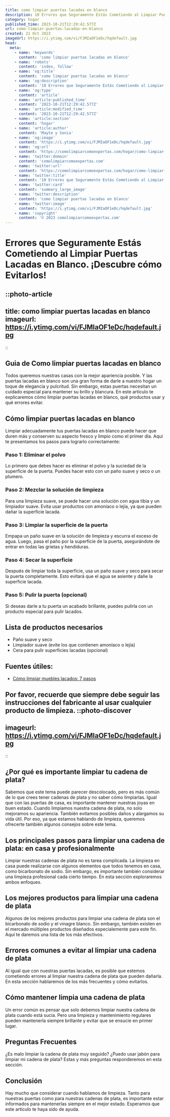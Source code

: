 ```yaml
---
title: como limpiar puertas lacadas en blanco
description: 10 Errores que Seguramente Estás Cometiendo al Limpiar Puertas Lacadas en Blanco. ¡Descubre cómo Evitarlos!
category: hogar
published_time: 2023-10-21T12:29:42.577Z
url: como-limpiar-puertas-lacadas-en-blanco
created: 21 Oct 2023
imageUrl: https://i.ytimg.com/vi/FJMIaOF1eDc/hqdefault.jpg
head:
  meta:
    - name: 'keywords'
      content: 'como limpiar puertas lacadas en blanco'
    - name: 'robots'
      content: 'index, follow'
    - name: 'og:title'
      content: 'como limpiar puertas lacadas en blanco'
    - name: 'og:description'
      content: '10 Errores que Seguramente Estás Cometiendo al Limpiar Puertas Lacadas en Blanco. ¡Descubre cómo Evitarlos!'
    - name: 'og:type'
      content: 'article'
    - name: 'article:published_time'
      content: '2023-10-21T12:29:42.577Z'
    - name: 'article:modified_time'
      content: '2023-10-21T12:29:42.577Z'
    - name: 'article:section'
      content: 'hogar'
    - name: 'article:author'
      content: 'Mayte y Sonia'
    - name: 'og:image'
      content: 'https://i.ytimg.com/vi/FJMIaOF1eDc/hqdefault.jpg'
    - name: 'og:url'
      content: 'https://comolimpiarcomoexpertas.com/hogar/como-limpiar-puertas-lacadas-en-blanco'
    - name: 'twitter:domain'
      content: 'comolimpiarcomoexpertas.com'
    - name: 'twitter:url'
      content: 'https://comolimpiarcomoexpertas.com/hogar/como-limpiar-puertas-lacadas-en-blanco'
    - name: 'twitter:title'
      content: '10 Errores que Seguramente Estás Cometiendo al Limpiar Puertas Lacadas en Blanco. ¡Descubre cómo Evitarlos!'
    - name: 'twitter:card'
      content: 'summary_large_image'
    - name: 'twitter:description'
      content: 'como limpiar puertas lacadas en blanco'
    - name: 'twitter:image'
      content: 'https://i.ytimg.com/vi/FJMIaOF1eDc/hqdefault.jpg'
    - name: 'copyright'
      content: '© 2023 comolimpiarcomoexpertas.com'
---
```

# Errores que Seguramente Estás Cometiendo al Limpiar Puertas Lacadas en Blanco. ¡Descubre cómo Evitarlos!

::photo-article
---
title: como limpiar puertas lacadas en blanco
imageurl: https://i.ytimg.com/vi/FJMIaOF1eDc/hqdefault.jpg
---
::

## Guia de Como limpiar puertas lacadas en blanco
Todos queremos nuestras casas con la mejor apariencia posible. Y las puertas lacadas en blanco son una gran forma de darle a nuestro hogar un toque de elegancia y pulcritud. Sin embargo, estas puertas necesitan un cuidado especial para mantener su brillo y blancura. En este artículo te explicaremos cómo limpiar puertas lacadas en blanco, qué productos usar y qué errores evitar.

## Cómo limpiar puertas lacadas en blanco

Limpiar adecuadamente tus puertas lacadas en blanco puede hacer que duren más y conserven su aspecto fresco y limpio como el primer día. Aquí te presentamos los pasos para lograrlo correctamente:

### Paso 1: Eliminar el polvo

Lo primero que debes hacer es eliminar el polvo y la suciedad de la superficie de la puerta. Puedes hacer esto con un paño suave y seco o un plumero.

### Paso 2: Mezclar la solución de limpieza

Para una limpieza suave, se puede hacer una solución con agua tibia y un limpiador suave. Evita usar productos con amoníaco o lejía, ya que pueden dañar la superficie lacada.

### Paso 3: Limpiar la superficie de la puerta

Empapa un paño suave en la solución de limpieza y escurra el exceso de agua. Luego, pasa el paño por la superficie de la puerta, asegurándote de entrar en todas las grietas y hendiduras.

### Paso 4: Secar la superficie

Después de limpiar toda la superficie, usa un paño suave y seco para secar la puerta completamente. Esto evitará que el agua se asiente y dañe la superficie lacada.

### Paso 5: Pulir la puerta (opcional)

Si deseas darle a tu puerta un acabado brillante, puedes pulirla con un producto especial para pulir lacados.

## Lista de productos necesarios

- Paño suave y seco
- Limpiador suave (evite los que contienen amoníaco o lejía)
- Cera para pulir superficies lacadas (opcional)

## Fuentes útiles:

- [Cómo limpiar muebles lacados: 7 pasos](https://es.wikihow.com/limpiar-muebles)

Por favor, recuerde que siempre debe seguir las instrucciones del fabricante al usar cualquier producto de limpieza.
::photo-discover
---
imageurl: https://i.ytimg.com/vi/FJMIaOF1eDc/hqdefault.jpg
---
::
## ¿Por qué es importante limpiar tu cadena de plata?
Sabemos que este tema puede parecer descolocado, pero es más común de lo que crees tener cadenas de plata y no saber cómo limpiarlas. Igual que con las puertas de casa, es importante mantener nuestras joyas en buen estado. Cuando limpiamos nuestra cadena de plata, no solo mejoramos su apariencia. También evitamos posibles daños y alargamos su vida útil. Por eso, ya que estamos hablando de limpieza, queremos ofrecerte también algunos consejos sobre este tema.

## Los principales pasos para limpiar una cadena de plata: en casa y profesionalmente  
Limpiar nuestras cadenas de plata no es tarea complicada. La limpieza en casa puede realizarse con algunos elementos que todos tenemos en casa, como bicarbonato de sodio. Sin embargo, es importante también considerar una limpieza profesional cada cierto tiempo. En esta sección exploraremos ambos enfoques.

## Los mejores productos para limpiar una cadena de plata
Algunos de los mejores productos para limpiar una cadena de plata son el bicarbonato de sodio y el vinagre blanco. Sin embargo, también existen en el mercado múltiples productos diseñados especialemente para este fin. Aquí te daremos una lista de los más efectivos.

## Errores comunes a evitar al limpiar una cadena de plata
Al igual que con nuestras puertas lacadas, es posible que estemos cometiendo errores al limpiar nuestra cadena de plata que pueden dañarla. En esta sección hablaremos de los más frecuentes y cómo evitarlos.

## Cómo mantener limpia una cadena de plata
Un error común es pensar que solo debemos limpiar nuestra cadena de plata cuando está sucia. Pero una limpieza y mantenimiento regulares pueden mantenerla siempre brillante y evitar que se ensucie en primer lugar.

## Preguntas Frecuentes
¿Es malo limpiar la cadena de plata muy seguido? ¿Puedo usar jabón para limpiar mi cadena de plata? Estas y más preguntas responderemos en esta sección.

## Conclusión
Hay mucho que considerar cuando hablamos de limpieza. Tanto para nuestras puertas como para nuestras cadenas de plata, es importante estar informados para mantenerlas siempre en el mejor estado. Esperamos que este artículo te haya sido de ayuda.
